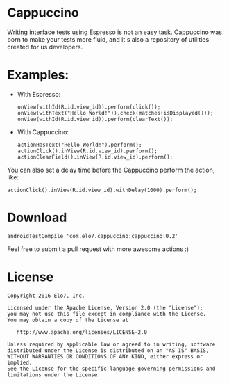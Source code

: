 # Cappuccino

Writing interface tests using Espresso is not an easy task. Cappuccino was born to make your tests more fluid, and it's also a repository of utilities created for us developers.

# Examples:

* With Espresso:

    ```
    onView(withId(R.id.view_id)).perform(click());
    onView(withText("Hello World!")).check(matches(isDisplayed()));
    onView(withId(R.id.view_id)).perform(clearText());
    ```
* With Cappuccino:
    ```
    actionHasText("Hello World!").perform();
    actionClick().inView(R.id.view_id).perform();
    actionClearField().inView(R.id.view_id).perform();
    ```

You can also set a delay time before the Cappuccino perform the action, like:

```
actionClick().inView(R.id.view_id).withDelay(1000).perform();
```


# Download 

```
androidTestCompile 'com.elo7.cappuccino:cappuccino:0.2'
```
Feel free to submit a pull request with more awesome actions :)

# License 
```
Copyright 2016 Elo7, Inc.

Licensed under the Apache License, Version 2.0 (the "License");
you may not use this file except in compliance with the License.
You may obtain a copy of the License at

   http://www.apache.org/licenses/LICENSE-2.0

Unless required by applicable law or agreed to in writing, software
distributed under the License is distributed on an "AS IS" BASIS,
WITHOUT WARRANTIES OR CONDITIONS OF ANY KIND, either express or implied.
See the License for the specific language governing permissions and
limitations under the License.
```

